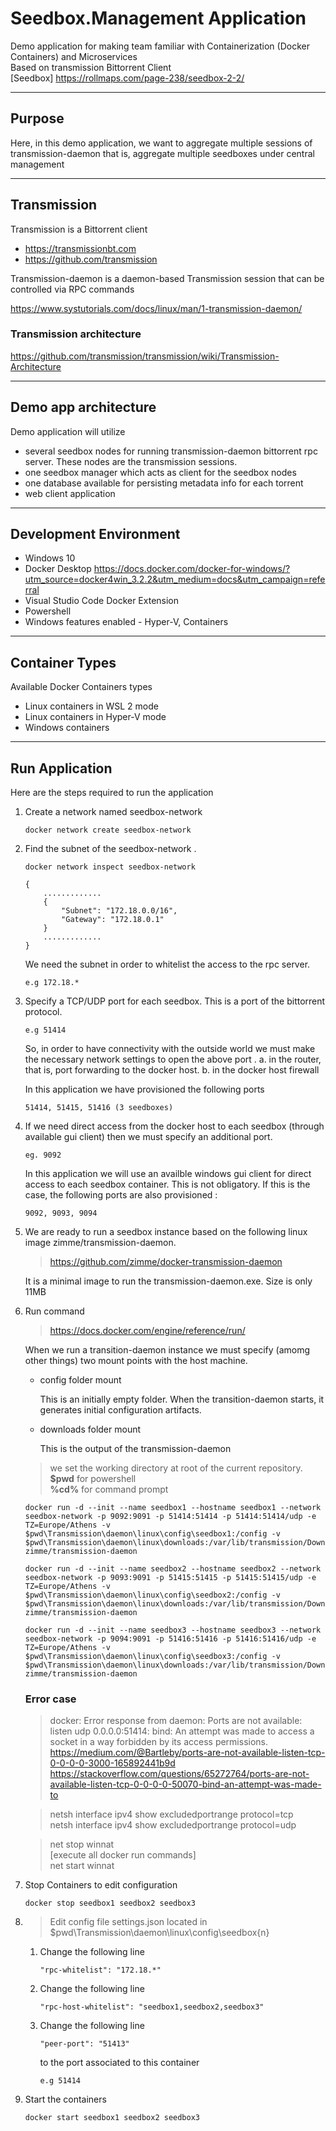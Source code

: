 Seedbox.Management Application
====================================

Demo application for making team familiar with Containerization (Docker Containers) and Microservices\
Based on transmission Bittorrent Client\
[Seedbox] <https://rollmaps.com/page-238/seedbox-2-2/>

---

## Purpose

Here, in this demo application, we want to aggregate multiple sessions of transmission-daemon that is, aggregate multiple seedboxes under central management

---

## Transmission

Transmission is a Bittorrent client

* <https://transmissionbt.com>
* <https://github.com/transmission>

Transmission-daemon is a daemon-based Transmission session that can be controlled via RPC commands

<https://www.systutorials.com/docs/linux/man/1-transmission-daemon/>

### Transmission architecture

<https://github.com/transmission/transmission/wiki/Transmission-Architecture>

---

## Demo app architecture

Demo application will utilize

* several seedbox nodes for running transmission-daemon bittorrent rpc server. These nodes are the transmission sessions.
* one seedbox manager which acts as client for the seedbox nodes
* one database available for persisting metadata info for each torrent
* web client application

---

## Development Environment

* Windows 10
* Docker Desktop
<https://docs.docker.com/docker-for-windows/?utm_source=docker4win_3.2.2&utm_medium=docs&utm_campaign=referral>
* Visual Studio Code
    Docker Extension
* Powershell
* Windows features enabled - Hyper-V, Containers

---

## Container Types

Available Docker Containers types

* Linux containers in WSL 2 mode
* Linux containers in Hyper-V mode
* Windows containers

---

## Run Application

Here are the steps required to run the application

1. Create a network named seedbox-network

    ```
    docker network create seedbox-network
    ```

2. Find the subnet of the seedbox-network .

    ```
    docker network inspect seedbox-network
    
    {
        .............
        {
            "Subnet": "172.18.0.0/16",
            "Gateway": "172.18.0.1"
        }
        .............
    }
    ```

    We need the subnet in order to whitelist the access to the rpc server.

    ```
    e.g 172.18.*
    ```

3. Specify a TCP/UDP port for each seedbox.
   This is a port of the bittorrent protocol.

   ```
   e.g 51414
   ```

   So, in order to have connectivity with the outside world we must
   make the necessary network settings to open the above port .
   a. in the router, that is, port forwarding to the docker host.
   b. in the docker host firewall

   In this application we have provisioned the following ports

   ```
   51414, 51415, 51416 (3 seedboxes)
   ```

4. If we need direct access from the docker host to each seedbox (through available gui client)
    then we must specify an additional port.

    ```
    eg. 9092
    ```

    In this application we will use an availble windows gui client for direct access to each seedbox container.
    This is not obligatory.
    If this is the case, the following ports are also provisioned :

    ```
    9092, 9093, 9094
    ```

5. We are ready to run a seedbox instance based
on the following linux image zimme/transmission-daemon.

    ><https://github.com/zimme/docker-transmission-daemon>

    It is a minimal image to run the transmission-daemon.exe. Size is only 11MB

6. Run command

    ><https://docs.docker.com/engine/reference/run/>

    When we run a transition-daemon instance we must specify (amomg other things) two mount points with the host machine.

    * config folder mount
  
        This is an initially empty folder.
        When the transition-daemon starts, it generates initial configuration artifacts.

    * downloads folder mount
  
        This is the output of the transmission-daemon

    >we set the working directory at root of the current repository.\
    >**$pwd** for powershell\
    >**%cd%** for command prompt


    ```
    docker run -d --init --name seedbox1 --hostname seedbox1 --network seedbox-network -p 9092:9091 -p 51414:51414 -p 51414:51414/udp -e TZ=Europe/Athens -v $pwd\Transmission\daemon\linux\config\seedbox1:/config -v $pwd\Transmission\daemon\linux\downloads:/var/lib/transmission/Downloads zimme/transmission-daemon
    ```

    ```
    docker run -d --init --name seedbox2 --hostname seedbox2 --network seedbox-network -p 9093:9091 -p 51415:51415 -p 51415:51415/udp -e TZ=Europe/Athens -v $pwd\Transmission\daemon\linux\config\seedbox2:/config -v $pwd\Transmission\daemon\linux\downloads:/var/lib/transmission/Downloads zimme/transmission-daemon
    ```

    ```
    docker run -d --init --name seedbox3 --hostname seedbox3 --network seedbox-network -p 9094:9091 -p 51416:51416 -p 51416:51416/udp -e TZ=Europe/Athens -v $pwd\Transmission\daemon\linux\config\seedbox3:/config -v $pwd\Transmission\daemon\linux\downloads:/var/lib/transmission/Downloads zimme/transmission-daemon

    ```

    ### Error case

    >docker: Error response from daemon: Ports are not available: listen udp 0.0.0.0:51414: bind: An attempt was made to access a socket in a way forbidden by its access permissions.\
    <https://medium.com/@Bartleby/ports-are-not-available-listen-tcp-0-0-0-0-3000-165892441b9d>\
    <https://stackoverflow.com/questions/65272764/ports-are-not-available-listen-tcp-0-0-0-0-50070-bind-an-attempt-was-made-to>

    >netsh interface ipv4 show excludedportrange protocol=tcp\
    >netsh interface ipv4 show excludedportrange protocol=udp

    >net stop winnat\
    >[execute all docker run commands]\
    >net start winnat

7. Stop Containers to edit configuration
    
    ```
    docker stop seedbox1 seedbox2 seedbox3
    ```

8. >Edit config file settings.json
    located in $pwd\Transmission\daemon\linux\config\seedbox{n}
    
    1. Change the following line

        ```
        "rpc-whitelist": "172.18.*"
        ```

    2. Change the following line

        ```
        "rpc-host-whitelist": "seedbox1,seedbox2,seedbox3"
        ```

    3. Change the following line

        ```
        "peer-port": "51413"
        ```
        
        to the port associated to this container 
        
        ```
        e.g 51414
        ```

9.  Start the containers
    
    ```
    docker start seedbox1 seedbox2 seedbox3
    ```
